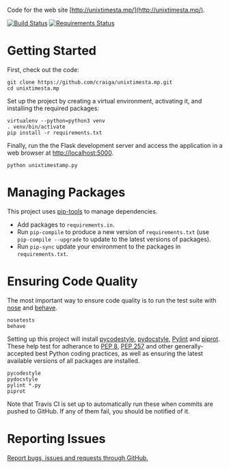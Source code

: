 Code for the web site [http://unixtimesta.mp/](http://unixtimesta.mp/).

[![Build Status](https://travis-ci.org/craiga/unixtimesta.mp.svg?branch=master)](https://travis-ci.org/craiga/unixtimesta.mp) [![Requirements Status](https://requires.io/github/craiga/unixtimesta.mp/requirements.svg?branch=master)](https://requires.io/github/craiga/unixtimesta.mp/requirements/?branch=master)


# Getting Started

First, check out the code:

    git clone https://github.com/craiga/unixtimesta.mp.git
    cd unixtimesta.mp

Set up the project by creating a virtual environment, activating it, and installing the required packages:

    virtualenv --python=python3 venv
    . venv/bin/activate
    pip install -r requirements.txt

Finally, run the the Flask development server and access the application in a web browser at [http://localhost:5000](http://localhost:5000).

    python unixtimestamp.py

# Managing Packages

This project uses [pip-tools](https://github.com/nvie/pip-tools) to manage dependencies.

 * Add packages to `requirements.in`.
 * Run `pip-compile` to produce a new version of `requirements.txt` (use `pip-compile --upgrade` to update to the latest versions of packages).
 * Run `pip-sync` update your environment to the packages in `requirements.txt`.

# Ensuring Code Quality

The most important way to ensure code quality is to run the test suite with [nose](https://nose.readthedocs.io/en/latest/) and [behave](http://behave.readthedocs.io/en/latest/).

    nosetests
    behave

Setting up this project will install [pycodestyle](http://pycodestyle.pycqa.org/), [pydocstyle](http://www.pydocstyle.org), [Pylint](https://www.pylint.org) and [piprot](https://github.com/sesh/piprot). These help test for adherance to [PEP 8](https://www.python.org/dev/peps/pep-0008/), [PEP 257](https://www.python.org/dev/peps/pep-0257/) and other generally-accepted best Python coding practices, as well as ensuring the latest available versions of all packages are installed.

    pycodestyle
    pydocstyle
    pylint *.py
    piprot

Note that Travis CI is set up to automatically run these when commits are pushed to GitHub. If any of them fail, you should be notified of it.

# Reporting Issues

[Report bugs, issues and requests through GitHub.](https://github.com/craiga/unixtimesta.mp/issues)
